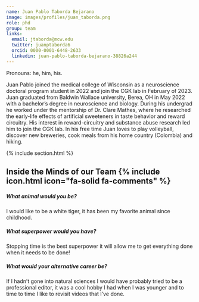 ```yaml
---
name: Juan Pablo Taborda Bejarano
image: images/profiles/juan_taborda.png
role: phd
group: team
links:
  email: jtaborda@mcw.edu 
  twitter: juanptaborda6 
  orcid: 0000-0001-6448-2633
  linkedin: juan-pablo-taborda-bejarano-38826a244
---
```


Pronouns: he, him, his. 

Juan Pablo joined the medical college of Wisconsin as a neuroscience doctoral program student in 2022 and join the CGK lab in February of 2023. Juan graduated from Baldwin Wallace university, Berea, OH in May 2022 with a bachelor’s degree in neuroscience and biology. During his undergrad he worked under the mentorship of Dr. Clare Mathes, where he researched the early-life effects of artificial sweeteners in taste behavior and reward circuitry. His interest in reward-circuitry and substance abuse research led him to join the CGK lab. In his free time Juan loves to play volleyball, discover new breweries, cook meals from his home country (Colombia) and hiking.  

{% include section.html %}
##  Inside the Minds of our Team {% include icon.html icon="fa-solid fa-comments" %}

##### What animal would you be?

I would like to be a white tiger, it has been my favorite animal since childhood.  

##### What superpower would you have?
Stopping time is the best superpower it will allow me to get everything done when it needs to be done!

##### What would your alternative career be?
If I hadn’t gone into natural sciences I would have probably tried to be a professional editor, it was a cool hobby I had when I was younger and to time to time I like to revisit videos that I’ve done.  

 
